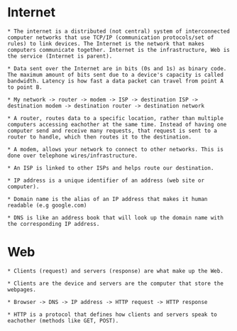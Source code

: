 # Internet

    * The internet is a distributed (not central) system of interconnected computer networks that use TCP/IP (communication protocols/set of rules) to link devices. The Internet is the network that makes computers communicate together. Internet is the infrastructure, Web is the service (Internet is parent).

    * Data sent over the Internet are in bits (0s and 1s) as binary code. The maximum amount of bits sent due to a device's capacity is called bandwidth. Latency is how fast a data packet can travel from point A to point B.

    * My network -> router -> modem -> ISP -> destination ISP -> destination modem -> destination router -> destination network
    
    * A router, routes data to a specific location, rather than multiple computers accessing eachother at the same time. Instead of having one computer send and receive many requests, that request is sent to a router to handle, which then routes it to the destination.

    * A modem, allows your network to connect to other networks. This is done over telephone wires/infrastructure.

    * An ISP is linked to other ISPs and helps route our destination.

    * IP address is a unique identifier of an address (web site or computer).

    * Domain name is the alias of an IP address that makes it human readable (e.g google.com)

    * DNS is like an address book that will look up the domain name with the corresponding IP address.

# Web

    * Clients (request) and servers (response) are what make up the Web.

    * Clients are the device and servers are the computer that store the webpages.

    * Browser -> DNS -> IP address -> HTTP request -> HTTP response 

    * HTTP is a protocol that defines how clients and servers speak to eachother (methods like GET, POST).